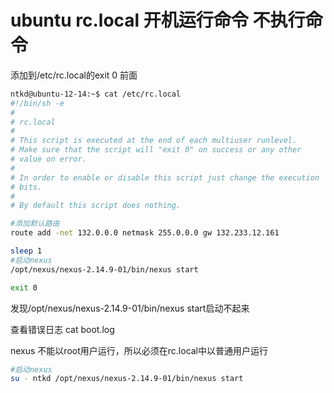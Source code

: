# ubuntu   rc.local  开机运行命令  不执行命令

 添加到/etc/rc.local的exit 0 前面 

```bash
ntkd@ubuntu-12-14:~$ cat /etc/rc.local 
#!/bin/sh -e
#
# rc.local
#
# This script is executed at the end of each multiuser runlevel.
# Make sure that the script will "exit 0" on success or any other
# value on error.
#
# In order to enable or disable this script just change the execution
# bits.
#
# By default this script does nothing.

#添加默认路由
route add -net 132.0.0.0 netmask 255.0.0.0 gw 132.233.12.161

sleep 1
#启动nexus
/opt/nexus/nexus-2.14.9-01/bin/nexus start

exit 0

```

 发现/opt/nexus/nexus-2.14.9-01/bin/nexus start启动不起来 

 查看错误日志 cat boot.log﻿

 nexus 不能以root用户运行，所以必须在rc.local中以普通用户运行 

```bash
#启动nexus
su - ntkd /opt/nexus/nexus-2.14.9-01/bin/nexus start
```

